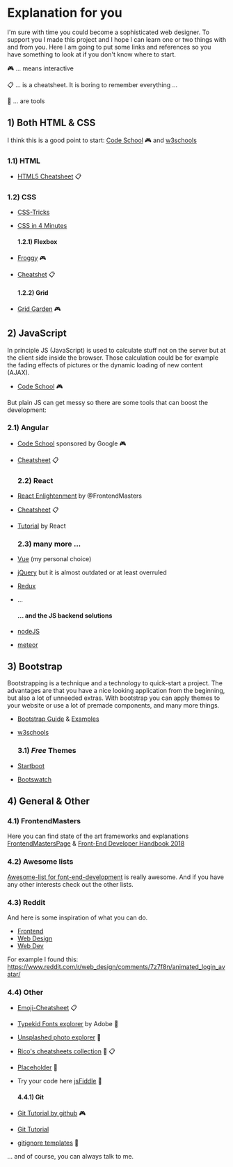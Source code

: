 # Explanation for you

I'm sure with time you could become a sophisticated web designer. To support you I made this project and I hope I can learn one or two things with and from you. Here I am going to put some links and references so you have something to look at if you don't know where to start.

:video_game: ... means interactive

:clipboard: ... is a cheatsheet. It is boring to remember everything ...

:wrench: ... are tools

## 1) Both HTML & CSS

I think this is a good point to start: [Code School](https://www.codeschool.com/learn/html-css) :video_game: and [w3schools](https://www.w3schools.com/)

### 1.1) HTML

- [HTML5 Cheatsheet](http://i.imgur.com/RyaYe9C.jpg) :clipboard:

### 1.2) CSS

- [CSS-Tricks](https://css-tricks.com/)
- [CSS in 4 Minutes](https://jgthms.com/web-design-in-4-minutes/)

  #### 1.2.1) Flexbox

- [Froggy](http://flexboxfroggy.com/) :video_game:

- [Cheatshet](https://devhints.io/css-flexbox) :clipboard:

  #### 1.2.2) Grid

- [Grid Garden](http://cssgridgarden.com/) :video_game:

## 2) JavaScript

In principle JS (JavaScript) is used to calculate stuff not on the server but at the client side inside the browser. Those calculation could be for example the fading effects of pictures or the dynamic loading of new content (AJAX).

- [Code School](https://www.codeschool.com/learn/javascript) :video_game:

But plain JS can get messy so there are some tools that can boost the development:

### 2.1) Angular

- [Code School](https://www.codeschool.com/pages/angularjs-vs-angular) sponsored by Google :video_game:
- [Cheatsheet](https://devhints.io/angularjs) :clipboard:

  ### 2.2) React

- [React Enlightenment](https://www.reactenlightenment.com/) by @FrontendMasters

- [Cheatsheet](https://devhints.io/react) :clipboard:

- [Tutorial](https://reactjs.org/tutorial/tutorial.html) by React

  ### 2.3) many more ...

- [Vue](https://vuejs.org/) (my personal choice)

- [jQuery](https://jquery.com/) but it is almost outdated or at least overruled

- [Redux](https://redux.js.org/)

- ...

  #### ... and the JS backend solutions

- [nodeJS](https://nodejs.org/en/)

- [meteor](https://www.meteor.com/)

## 3) Bootstrap

Bootstrapping is a technique and a technology to quick-start a project. The advantages are that you have a nice looking application from the beginning, but also a lot of unneeded extras. With bootstrap you can apply themes to your website or use a lot of premade components, and many more things.

- [Bootstrap Guide](https://getbootstrap.com/docs/4.0/getting-started/introduction/) & [Examples](https://getbootstrap.com/docs/4.0/examples/)
- [w3schools](https://www.w3schools.com/bootstrap/)

  ### 3.1) _Free_ Themes

- [Startboot](https://startbootstrap.com/)

- [Bootswatch](https://bootswatch.com/)

## 4) General & Other

### 4.1) FrontendMasters

Here you can find state of the art frameworks and explanations [FrontendMastersPage](https://www.gitbook.com/@frontendmasters) & [Front-End Developer Handbook 2018](https://frontendmasters.gitbooks.io/front-end-developer-handbook-2018/)

### 4.2) Awesome lists

[Awesome-list for font-end-development](https://github.com/sindresorhus/awesome#front-end-development) is really awesome. And if you have any other interests check out the other lists.

### 4.3) Reddit

And here is some inspiration of what you can do.

- [Frontend](https://www.reddit.com/r/Frontend/)
- [Web Design](https://www.reddit.com/r/web_design/)
- [Web Dev](https://www.reddit.com/r/webdev/)

For example I found this: <https://www.reddit.com/r/web_design/comments/7z7f8n/animated_login_avatar/>

### 4.4) Other

- [Emoji-Cheatsheet](https://www.webpagefx.com/tools/emoji-cheat-sheet/) :clipboard:
- [Typekid Fonts explorer](https://typekit.com/) by Adobe :wrench:
- [Unsplashed photo explorer](https://unsplash.com/) :wrench:
- [Rico's cheatsheets collection](https://devhints.io/) :wrench: :clipboard:
- [Placeholder](https://placeholder.com/) :wrench:
- Try your code here [jsFiddle](https://jsfiddle.net/) :wrench:

  #### 4.4.1) Git

- [Git Tutorial by github](https://try.github.io) :video_game:

- [Git Tutorial](https://git-scm.com/docs/gittutorial)

- [gitignore templates](https://www.gitignore.io/) :wrench:

... and of course, you can always talk to me.
